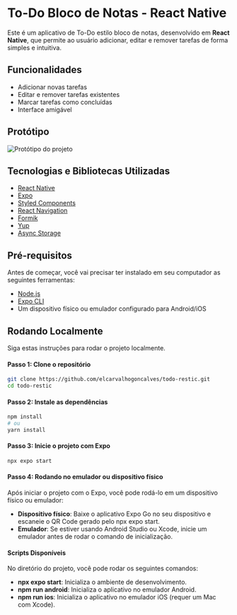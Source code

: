 # To-Do Bloco de Notas - React Native

Este é um aplicativo de To-Do estilo bloco de notas, desenvolvido em **React Native**, que permite ao usuário adicionar, editar e remover tarefas de forma simples e intuitiva.

## Funcionalidades

-   Adicionar novas tarefas
-   Editar e remover tarefas existentes
-   Marcar tarefas como concluídas
-   Interface amigável

## Protótipo
![Protótipo do projeto](https://i.imgur.com/Dp8K9yv.png)

## Tecnologias e Bibliotecas Utilizadas

-   [React Native](https://reactnative.dev/)
-   [Expo](https://expo.dev/)
-   [Styled Components](https://styled-components.com/)
-   [React Navigation](https://reactnavigation.org/)
-   [Formik](https://formik.org/)
-   [Yup](https://github.com/jquense/yup)
-   [Async Storage](https://docs.expo.dev/versions/latest/sdk/async-storage/)

## Pré-requisitos

Antes de começar, você vai precisar ter instalado em seu computador as seguintes ferramentas:

-   [Node.js](https://nodejs.org/en/)
-   [Expo CLI](https://docs.expo.dev/get-started/installation/)
-   Um dispositivo físico ou emulador configurado para Android/iOS

## Rodando Localmente

Siga estas instruções para rodar o projeto localmente.

#### Passo 1: Clone o repositório

```bash
git clone https://github.com/elcarvalhogoncalves/todo-restic.git
cd todo-restic
```

#### Passo 2: Instale as dependências

```bash
npm install
# ou
yarn install
```

#### Passo 3: Inicie o projeto com Expo

```bash
npx expo start
```

#### Passo 4: Rodando no emulador ou dispositivo físico

Após iniciar o projeto com o Expo, você pode rodá-lo em um dispositivo físico ou emulador:

-   **Dispositivo físico**: Baixe o aplicativo Expo Go no seu dispositivo e escaneie o QR Code gerado pelo npx expo start.
-   **Emulador**: Se estiver usando Android Studio ou Xcode, inicie um emulador antes de rodar o comando de inicialização.

#### Scripts Disponíveis

No diretório do projeto, você pode rodar os seguintes comandos:

-   **npx expo start**: Inicializa o ambiente de desenvolvimento.
-   **npm run android**: Inicializa o aplicativo no emulador Android.
-   **npm run ios**: Inicializa o aplicativo no emulador iOS (requer um Mac com Xcode).
